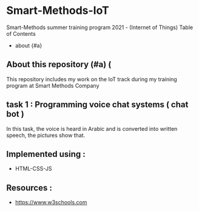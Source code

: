 # Smart-Methods-IoT
Smart-Methods summer training program 2021 - (Internet of Things)
Table of Contents
- about {#a}
## About this repository (#a) (
This repository includes my work on the IoT track during my training program at Smart Methods Company
## task 1 : Programming voice chat systems ( chat bot ) 
In this task, the voice is heard in Arabic and is converted into written speech, the pictures show that.
## Implemented using :
- HTML-CSS-JS
## Resources :
- https://www.w3schools.com

